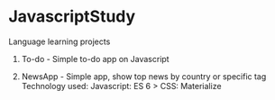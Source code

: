 # JavascriptStudy
Language learning projects
1. To-do - Simple to-do app on Javascript

2. NewsApp - Simple app, show top news by country or specific tag
Technology used: Javascript: ES 6 >
                 CSS: Materialize
